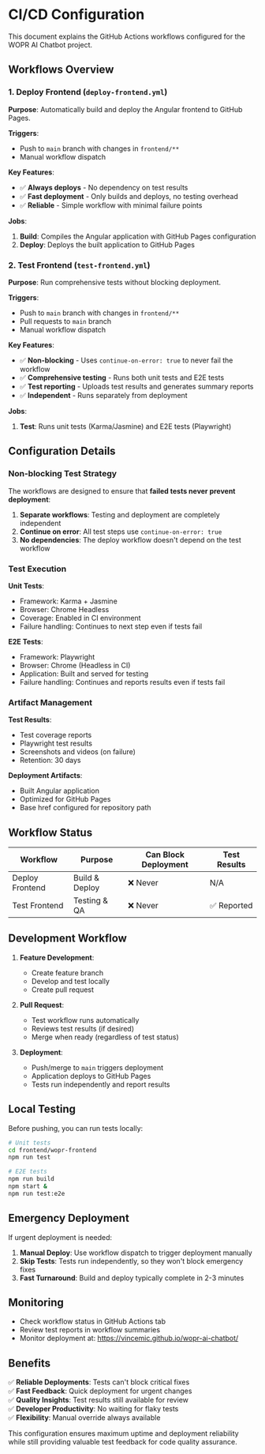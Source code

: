 # CI/CD Configuration

This document explains the GitHub Actions workflows configured for the WOPR AI Chatbot project.

## Workflows Overview

### 1. Deploy Frontend (`deploy-frontend.yml`)

**Purpose**: Automatically build and deploy the Angular frontend to GitHub Pages.

**Triggers**:
- Push to `main` branch with changes in `frontend/**`
- Manual workflow dispatch

**Key Features**:
- ✅ **Always deploys** - No dependency on test results
- ✅ **Fast deployment** - Only builds and deploys, no testing overhead
- ✅ **Reliable** - Simple workflow with minimal failure points

**Jobs**:
1. **Build**: Compiles the Angular application with GitHub Pages configuration
2. **Deploy**: Deploys the built application to GitHub Pages

### 2. Test Frontend (`test-frontend.yml`)

**Purpose**: Run comprehensive tests without blocking deployment.

**Triggers**:
- Push to `main` branch with changes in `frontend/**`
- Pull requests to `main` branch
- Manual workflow dispatch

**Key Features**:
- ✅ **Non-blocking** - Uses `continue-on-error: true` to never fail the workflow
- ✅ **Comprehensive testing** - Runs both unit tests and E2E tests
- ✅ **Test reporting** - Uploads test results and generates summary reports
- ✅ **Independent** - Runs separately from deployment

**Jobs**:
1. **Test**: Runs unit tests (Karma/Jasmine) and E2E tests (Playwright)

## Configuration Details

### Non-blocking Test Strategy

The workflows are designed to ensure that **failed tests never prevent deployment**:

1. **Separate workflows**: Testing and deployment are completely independent
2. **Continue on error**: All test steps use `continue-on-error: true`
3. **No dependencies**: The deploy workflow doesn't depend on the test workflow

### Test Execution

**Unit Tests**:
- Framework: Karma + Jasmine
- Browser: Chrome Headless
- Coverage: Enabled in CI environment
- Failure handling: Continues to next step even if tests fail

**E2E Tests**:
- Framework: Playwright
- Browser: Chrome (Headless in CI)
- Application: Built and served for testing
- Failure handling: Continues and reports results even if tests fail

### Artifact Management

**Test Results**:
- Test coverage reports
- Playwright test results
- Screenshots and videos (on failure)
- Retention: 30 days

**Deployment Artifacts**:
- Built Angular application
- Optimized for GitHub Pages
- Base href configured for repository path

## Workflow Status

| Workflow | Purpose | Can Block Deployment | Test Results |
|----------|---------|---------------------|--------------|
| Deploy Frontend | Build & Deploy | ❌ Never | N/A |
| Test Frontend | Testing & QA | ❌ Never | ✅ Reported |

## Development Workflow

1. **Feature Development**:
   - Create feature branch
   - Develop and test locally
   - Create pull request

2. **Pull Request**:
   - Test workflow runs automatically
   - Reviews test results (if desired)
   - Merge when ready (regardless of test status)

3. **Deployment**:
   - Push/merge to `main` triggers deployment
   - Application deploys to GitHub Pages
   - Tests run independently and report results

## Local Testing

Before pushing, you can run tests locally:

```bash
# Unit tests
cd frontend/wopr-frontend
npm run test

# E2E tests
npm run build
npm start &
npm run test:e2e
```

## Emergency Deployment

If urgent deployment is needed:

1. **Manual Deploy**: Use workflow dispatch to trigger deployment manually
2. **Skip Tests**: Tests run independently, so they won't block emergency fixes
3. **Fast Turnaround**: Build and deploy typically complete in 2-3 minutes

## Monitoring

- Check workflow status in GitHub Actions tab
- Review test reports in workflow summaries
- Monitor deployment at: https://vincemic.github.io/wopr-ai-chatbot/

## Benefits

✅ **Reliable Deployments**: Tests can't block critical fixes  
✅ **Fast Feedback**: Quick deployment for urgent changes  
✅ **Quality Insights**: Test results still available for review  
✅ **Developer Productivity**: No waiting for flaky tests  
✅ **Flexibility**: Manual override always available  

This configuration ensures maximum uptime and deployment reliability while still providing valuable test feedback for code quality assurance.